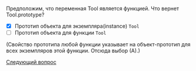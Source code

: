 Предположим, что переменная Tool является функцией. Что вернет Tool.prototype?

- [x] Прототип объекта для экземпляра(instance) `Tool`
- [ ] Прототип объекта для функции `Tool`

(Свойство прототипа любой функции указывает на объект-прототип для всех экземпляров этой функции. Отсюда выбор (А).)

[Следующий вопрос](./test-2.md)
